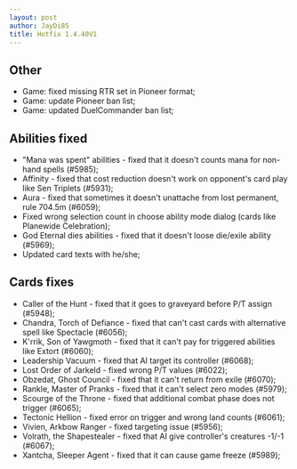 ```yaml
---
layout: post
author: JayDi85
title: Hotfix 1.4.40V1
---
```

## Other
* Game: fixed missing RTR set in Pioneer format;
* Game: update Pioneer ban list;
* Game: updated DuelCommander ban list;

## Abilities fixed
* "Mana was spent" abilities - fixed that it doesn't counts mana for non-hand spells (#5985);
* Affinity - fixed that cost reduction doesn't work on opponent's card play like Sen Triplets (#5931);
* Aura - fixed that sometimes it doesn't unattache from lost permanent, rule 704.5m (#6059);
* Fixed wrong selection count in choose ability mode dialog (cards like Planewide Celebration);
* God Eternal dies abilities - fixed that it doesn't loose die/exile ability (#5969);
* Updated card texts with he/she;

## Cards fixes
* Caller of the Hunt - fixed that it goes to graveyard before P/T assign (#5948);
* Chandra, Torch of Defiance - fixed that can't cast cards with alternative spell like Spectacle (#6056);
* K'rrik, Son of Yawgmoth - fixed that it can't pay for triggered abilities like Extort (#6060);
* Leadership Vacuum - fixed that AI target its controller (#6068);
* Lost Order of Jarkeld - fixed wrong P/T values (#6022);
* Obzedat, Ghost Council - fixed that it can't return from exile (#6070);
* Rankle, Master of Pranks - fixed that it can't select zero modes (#5979);
* Scourge of the Throne - fixed that additional combat phase does not trigger (#6065);
* Tectonic Hellion - fixed error on trigger and wrong land counts (#6061);
* Vivien, Arkbow Ranger - fixed targeting issue (#5956);
* Volrath, the Shapestealer - fixed that AI give controller's creatures -1/-1 (#6067);
* Xantcha, Sleeper Agent - fixed that it can cause game freeze (#5989);
